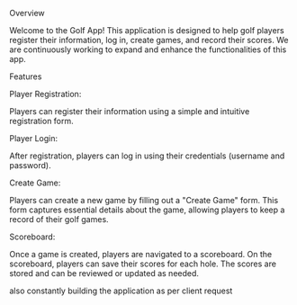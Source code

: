 Overview

Welcome to the Golf App! This application is designed to help golf players register their information, log in, create games, and record their scores. We are continuously working to expand and enhance the functionalities of this app.

Features

Player Registration:   

Players can register their information using a simple and intuitive registration form.

Player Login:

After registration, players can log in using their credentials (username and password).

Create Game:

Players can create a new game by filling out a "Create Game" form.
This form captures essential details about the game, allowing players to keep a record of their golf games.

Scoreboard:

Once a game is created, players are navigated to a scoreboard.
On the scoreboard, players can save their scores for each hole.
The scores are stored and can be reviewed or updated as needed.

also constantly building the application as per client request 

